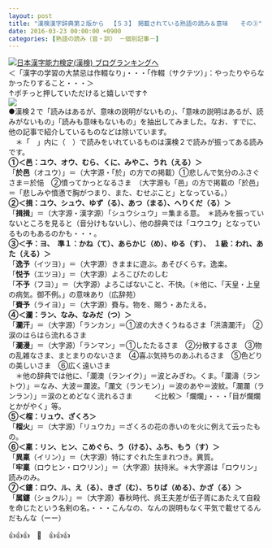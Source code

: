 ```yaml
---
layout: post
title: "漢検漢字辞典第２版から 　【５３】　掲載されている熟語の読み＆意味　　その③"
date: 2016-03-23 00:00:00 +0900
categories: [熟語の読み（音・訓）　－個別記事－]
---
```


[![](/syuusyuu9701/assets/images/漢検漢字辞典第２版から-【５３】-掲載されている熟語の読み＆意味-その③-br_c_3028_1.gif)](http://blog.with2.net/link.php?1659096:3028 "日本漢字能力検定(漢検) ブログランキングへ")[日本漢字能力検定(漢検) ブログランキングへ](http://blog.with2.net/link.php?1659096:3028)  
＜「漢字の学習の大禁忌は作輟なり」・・・「作輟（サクテツ）」：やったりやらなかったりすること・・・＞  
↑ポチっと押していただけると嬉しいです↑  
![](/syuusyuu9701/assets/images/漢検漢字辞典第２版から-【５３】-掲載されている熟語の読み＆意味-その③-796c73c9d45ece09857cc05de9e9f071.png)  
●漢検２で「読みはあるが、意味の説明がないもの」、「意味の説明はあるが、読みがないもの」「読みも意味もないもの」を抽出してみました。なお、すでに、他の記事で紹介しているものなどは除いています。  
　＊「　」内に（　）で読みをいれているものは漢検２で読みが振ってある読みです。  
**①＜邑：ユウ、オウ、むら、くに、みやこ、うれ（える）＞**  
「**於邑**（オユウ）」＝（大字源・「於」の方での掲載）①悲しんで気分のふさぐさま＝於悒　②憤ってかっとなるさま　（大字源も「邑」の方で掲載の「於邑」＝「悲しみや憤懣で胸がつまり、また、むせぶこと」となっている。）  
**②＜揖：ユウ、シュウ、ゆず（る）、あつ（まる）、へりくだ（る）＞**  
「**揖揖**」＝（大字源・漢字源）「シュウシュウ」＝集まる意。　＊読みを振っていないところを見ると（音分けもないし）、他の辞典では「ユウユウ」となっているものもあるのかも・・・。  
**③＜予：ヨ、　準１：かね（て）、あらかじ（め）、ゆる（す）、　１級：われ、あた（える）＞**  
「**逸予**（イツヨ）」＝（大字源）きままに遊ぶ。あそびくらす。逸楽。  
「**悦予**（エツヨ）」＝（大字源）よろこびたのしむ  
「**不予**（フヨ）」＝（大字源）よろこばないこと、不快。（＊他に、「天皇・上皇の病気。御不例。」の意味あり（広辞苑）  
「**賚予**（ライヨ）」＝（大字源）賚与。物を、賜う・あたえる。  
**④＜瀾：ラン、なみ、なみだ（つ）＞**  
「**瀾汗**」＝（大字源）「ランカン」＝①波の大きくうねるさま「洪濤瀾汗」　②涙のはらはら流れるさま  
「**瀾漫**」＝（大字源）「ランマン」＝①したたるさま　②分散するさま　③物の乱雑なさま、まとまりのないさま　④喜ぶ気持ちのあふれるさま　⑤色どりの美しいさま　⑥広く遠いさま  
　＊他の辞典では他に、「瀾澳（ランイク）」＝波とみぎわ。くま。「瀾濤（ラントウ）」＝なみ、大波＝瀾波。「瀾文（ランモン）」＝波のあや＝波紋。「瀾瀾（ランラン）」＝涙のとめどなく流れるさま　　　＜比較＞「爛爛」・・・「目が爛爛とかがやく」等。　  
**⑤＜榴：リュウ、ざくろ＞**  
「**榴火**」＝（大字源）「リュウカ」＝ざくろの花の赤いのを火に例えて云ったもの。  
**⑥＜稟：リン、ヒン、こめぐら、う（ける）、ふち、もう（す）＞**  
「**異稟**（イリン）」＝（大字源）特にすぐれた生まれつき。異質。  
「**牢稟**（ロウヒン・ロウリン）」＝（大字源）扶持米。＊大字源は「ロウリン」読みのみ。  
**⑦＜鏤：ロウ、ル、え（る）、きざ（む）、ちりば（める）、かざ（る）＞**  
「**属鏤**（ショクル）」＝（大字源）春秋時代、呉王夫差が伍子胥にあたえて自殺を命じたという名剣の名。・・・こんなの、なんの説明もなく平気で載せてるんだもんな（ーー）  
  
👍👍👍　🐒　👍👍👍  
  